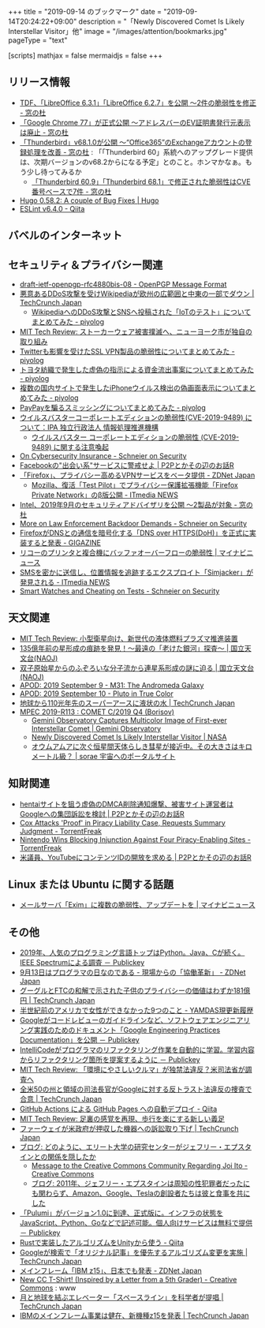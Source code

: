+++
title = "2019-09-14 のブックマーク"
date =  "2019-09-14T20:24:22+09:00"
description = "「Newly Discovered Comet Is Likely Interstellar Visitor」他"
image = "/images/attention/bookmarks.jpg"
pageType = "text"

[scripts]
  mathjax = false
  mermaidjs = false
+++

## リリース情報

- [TDF、「LibreOffice 6.3.1」「LibreOffice 6.2.7」を公開 ～2件の脆弱性を修正 - 窓の杜](https://forest.watch.impress.co.jp/docs/news/1206027.html)
- [「Google Chrome 77」が正式公開 ～アドレスバーのEV証明書発行元表示は廃止 - 窓の杜](https://forest.watch.impress.co.jp/docs/news/1206272.html)
- [「Thunderbird」v68.1.0が公開 ～“Office365”のExchangeアカウントの登録処理を改善 - 窓の杜](https://forest.watch.impress.co.jp/docs/news/1206860.html) : 「「Thunderbird 60」系統へのアップグレード提供は、次期バージョンのv68.2からになる予定」とのこと。ホンマかなぁ。もう少し待ってみるか
    - [「Thunderbird 60.9」「Thunderbird 68.1」で修正された脆弱性はCVE番号ベースで7件 - 窓の杜](https://forest.watch.impress.co.jp/docs/news/1207871.html)
- [Hugo 0.58.2: A couple of Bug Fixes | Hugo](https://gohugo.io/news/0.58.2-relnotes/)
- [ESLint v6.4.0 - Qiita](https://qiita.com/mysticatea/items/4164b162fb37dcc443a1)

## バベルのインターネット


## セキュリティ＆プライバシー関連

- [draft-ietf-openpgp-rfc4880bis-08 - OpenPGP Message Format](https://tools.ietf.org/html/draft-ietf-openpgp-rfc4880bis-08)
- [悪意あるDDoS攻撃を受けWikipediaが欧州の広範囲と中東の一部でダウン  |  TechCrunch Japan](https://jp.techcrunch.com/2019/09/08/2019-09-07-wikipedia-blames-malicious-ddos-attack-after-site-goes-down-across-europe-middle-east/)
    - [WikipediaへのDDoS攻撃とSNSへ投稿された「IoTのテスト」についてまとめてみた - piyolog](https://piyolog.hatenadiary.jp/entry/2019/09/13/073000)
- [MIT Tech Review: ストーカーウェア被害撲滅へ、ニューヨーク市が独自の取り組み](https://www.technologyreview.jp/s/158104/nyc-has-hired-hackers-to-hit-back-at-stalkerware/)
- [Twitterも影響を受けたSSL VPN製品の脆弱性についてまとめてみた - piyolog](https://piyolog.hatenadiary.jp/entry/2019/09/09/070000)
- [トヨタ紡織で発生した虚偽の指示による資金流出事案についてまとめてみた - piyolog](https://piyolog.hatenadiary.jp/entry/2019/09/07/072048)
- [複数の国内サイトで発生したiPhoneウイルス検出の偽画面表示についてまとめてみた - piyolog](https://piyolog.hatenadiary.jp/entry/2019/09/09/073000)
- [PayPayを騙るスミッシングについてまとめてみた - piyolog](https://piyolog.hatenadiary.jp/entry/2019/09/10/070146)
- [ウイルスバスターコーポレートエディションの脆弱性(CVE-2019-9489) について：IPA 独立行政法人 情報処理推進機構](https://www.ipa.go.jp/security/ciadr/vul/alert20190910.html)
    - [ウイルスバスター コーポレートエディションの脆弱性 (CVE-2019-9489) に関する注意喚起](https://www.jpcert.or.jp/at/2019/at190034.html)
- [On Cybersecurity Insurance - Schneier on Security](https://www.schneier.com/blog/archives/2019/09/on_cybersecurit.html)
- [Facebookの"出会い系"サービスに警戒せよ | P2Pとかその辺のお話R](https://p2ptk.org/privacy/2778)
- [「Firefox」、プライバシー高めるVPNサービスをベータ提供 - ZDNet Japan](https://japan.zdnet.com/article/35142494/)
	- [Mozilla、復活「Test Pilot」でプライバシー保護拡張機能「Firefox Private Network」のβ版公開 - ITmedia NEWS](https://www.itmedia.co.jp/news/articles/1909/11/news083.html)
- [Intel、2019年9月のセキュリティアドバイザリを公開 ～2製品が対象 - 窓の杜](https://forest.watch.impress.co.jp/docs/news/1206561.html)
- [More on Law Enforcement Backdoor Demands - Schneier on Security](https://www.schneier.com/blog/archives/2019/09/more_on_law_enf.html)
- [FirefoxがDNSとの通信を暗号化する「DNS over HTTPS(DoH)」を正式に実装すると発表 - GIGAZINE](https://gigazine.net/news/20190910-mozilla-firefox-dns-over-https/)
- [リコーのプリンタと複合機にバッファオーバーフローの脆弱性 | マイナビニュース](https://news.mynavi.jp/article/20190913-893850/)
- [SMSを密かに送信し、位置情報を追跡するエクスプロイト「Simjacker」が発見される - ITmedia NEWS](https://www.itmedia.co.jp/news/articles/1909/13/news082.html)
- [Smart Watches and Cheating on Tests - Schneier on Security](https://www.schneier.com/blog/archives/2019/09/smart_watches_a.html)

## 天文関連

- [MIT Tech Review: 小型衛星向け、新世代の液体燃料プラズマ推進装置](https://www.technologyreview.jp/s/154170/a-new-thrust-technology-for-nanosatellites-could-make-them-more-efficient/)
- [135億年前の星形成の痕跡を発見！〜最遠の「老けた銀河」探査〜 | 国立天文台(NAOJ)](https://www.nao.ac.jp/news/science/2019/20190910-alma-mawatari.html)
- [双子原始星からのふぞろいな分子流から連星系形成の謎に迫る | 国立天文台(NAOJ)](https://www.nao.ac.jp/news/science/2019/20190910-alma-kawabe.html)
- [APOD: 2019 September 9 - M31: The Andromeda Galaxy](https://apod.nasa.gov/apod/ap190909.html)
- [APOD: 2019 September 10 - Pluto in True Color](https://apod.nasa.gov/apod/ap190910.html)
- [地球から110光年先のスーパーアースに液状の水  |  TechCrunch Japan](https://jp.techcrunch.com/2019/09/12/2019-09-11-hubble-spots-liquid-water-on-a-super-earth-110-light-years-away/)
- [MPEC 2019-R113 : COMET C/2019 Q4 (Borisov)](https://minorplanetcenter.net/mpec/K19/K19RB3.html)
    - [Gemini Observatory Captures Multicolor Image of First-ever Interstellar Comet | Gemini Observatory](https://www.gemini.edu/node/21240)
    - [Newly Discovered Comet Is Likely Interstellar Visitor | NASA](https://www.nasa.gov/feature/jpl/newly-discovered-comet-is-likely-interstellar-visitor/)
    - [オウムアムアに次ぐ恒星間天体らしき彗星が接近中。その大きさはキロメートル級？ | sorae 宇宙へのポータルサイト](https://sorae.info/astronomy/2019_9_12_c2019q4.html)

## 知財関連

- [hentaiサイトを狙う虚偽のDMCA削除通知爆撃、被害サイト運営者はGoogleへの集団訴訟を検討 | P2Pとかその辺のお話R](https://p2ptk.org/copyright/2745)
- [Cox Attacks 'Proof' in Piracy Liability Case, Requests Summary Judgment - TorrentFreak](https://torrentfreak.com/cox-attacks-proof-in-piracy-liability-case-requests-summary-judgment-190910/)
- [Nintendo Wins Blocking Injunction Against Four Piracy-Enabling Sites - TorrentFreak](https://torrentfreak.com/nintendo-wins-blocking-injunction-against-four-piracy-enabling-sites-190911/)
- [米議員、YouTubeにコンテンツIDの開放を求める | P2Pとかその辺のお話R](https://p2ptk.org/copyright/2781)

## Linux または Ubuntu に関する話題

- [メールサーバ「Exim」に複数の脆弱性、アップデートを | マイナビニュース](https://news.mynavi.jp/article/20190910-891447/)

## その他

- [2019年、人気のプログラミング言語トップはPython。Java、Cが続く。IEEE Spectrumによる調査 － Publickey](https://www.publickey1.jp/blog/19/2019pythonjavacieee_spectrum.html)
- [9月13日はプログラマの日なのである - 現場からの「協働革新」 - ZDNet Japan](https://japan.zdnet.com/blog/maekawa/2019/09/09/entry_30022973/)
- [グーグルとFTCの和解で示された子供のプライバシーの価値はわずか181億円  |  TechCrunch Japan](https://jp.techcrunch.com/2019/09/09/2019-09-04-ftc-sells-kids-privacy-cheap/)
- [半世紀前のアメリカで女性ができなかった9つのこと - YAMDAS現更新履歴](https://yamdas.hatenablog.com/entry/20190909/nine-things)
- [Googleがコードレビューのガイドラインなど、ソフトウェアエンジニアリング実践のためのドキュメント「Google Engineering Practices Documentation」を公開 － Publickey](https://www.publickey1.jp/blog/19/googlegoogle_engineering_practices_documentation.html)
- [IntelliCodeがプログラマのリファクタリング作業を自動的に学習。学習内容からリファクタリング箇所を提案するように － Publickey](https://www.publickey1.jp/blog/19/intellicode.html)
- [MIT Tech Review: 「環境にやさしいクルマ」が独禁法違反？米司法省が調査へ](https://www.technologyreview.jp/nl/antitrust-regulators-are-probing-automakers-for-making-cleaner-cars/)
- [全米50の州と領域の司法長官がGoogleに対する反トラスト法違反の捜査で合意  |  TechCrunch Japan](https://jp.techcrunch.com/2019/09/10/2019-09-09-forty-nine-states-and-the-district-of-columbia-are-pushing-an-antitrust-investigation-against-google/)
- [GitHub Actions による GitHub Pages への自動デプロイ - Qiita](https://qiita.com/peaceiris/items/d401f2e5724fdcb0759d)
- [MIT Tech Review: 足裏の感覚を再現、歩行を楽にする新しい義足](https://www.technologyreview.jp/nl/a-prosthetic-leg-that-can-sense-touch-makes-it-easier-for-amputees-to-walk/)
- [ファーウェイが米政府が押収した機器への訴訟取り下げ  |  TechCrunch Japan](https://jp.techcrunch.com/2019/09/11/2019-09-10-huawei-drops-lawsuit-over-equipment-seized-by-the-u-s-government/)
- [ブログ: どのように、エリート大学の研究センターがジェフリー・エプスタインとの関係を隠したか](https://okuranagaimo.blogspot.com/2019/09/blog-post_9.html)
	- [Message to the Creative Commons Community Regarding Joi Ito - Creative Commons](https://creativecommons.org/2019/09/10/message-to-the-creative-commons-community-regarding-joi-ito/)
    - [ブログ: 2011年、ジェフリー・エプスタインは周知の性犯罪者だったにも関わらず、Amazon、Google、Teslaの創設者たちは彼と食事を共にした](https://okuranagaimo.blogspot.com/2019/09/2011amazongoogletesla.html)
- [「Pulumi」がバージョン1.0に到達、正式版に。インフラの状態をJavaScript、Python、Goなどで記述可能。個人向けサービスは無料で提供 － Publickey](https://www.publickey1.jp/blog/19/pulumi10javascriptpythongo.html)
- [Rustで実装したアルゴリズムをUnityから使う - Qiita](https://qiita.com/hadashiA/items/3755786e95bbcd8f3b5d)
- [Googleが検索で「オリジナル記事」を優先するアルゴリズム変更を実施  |  TechCrunch Japan](https://jp.techcrunch.com/2019/09/13/2019-09-12-google-original-reporting/)
- [メインフレーム「IBM z15」、日本でも発表 - ZDNet Japan](https://japan.zdnet.com/article/35142661/)
- [New CC T-Shirt! (Inspired by a Letter from a 5th Grader) - Creative Commons](https://creativecommons.org/2019/09/13/proc-shirt/) : www
- [月と地球を結ぶエレベーター「スペースライン」を科学者が提唱  |  TechCrunch Japan](https://jp.techcrunch.com/2019/09/14/2019-09-12-scientists-propose-spaceline-elevator-to-the-moon/)
- [IBMのメインフレーム事業は健在、新機種z15を発表  |  TechCrunch Japan](https://jp.techcrunch.com/2019/09/14/2019-09-12-the-mainframe-business-is-alive-and-well-as-ibm-announces-new-z15/)
